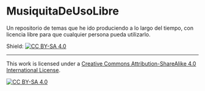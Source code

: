 # MusiquitaDeUsoLibre
Un repositorio de temas que he ido produciendo a lo largo del tiempo, con licencia libre para que cualquier persona pueda utilizarlo.

Shield: [![CC BY-SA 4.0][cc-by-sa-shield]][cc-by-sa]


--------------------------------------------------------------------------------------

This work is licensed under a
[Creative Commons Attribution-ShareAlike 4.0 International License][cc-by-sa].

[![CC BY-SA 4.0][cc-by-sa-image]][cc-by-sa]

[cc-by-sa]: http://creativecommons.org/licenses/by-sa/4.0/
[cc-by-sa-image]: https://licensebuttons.net/l/by-sa/4.0/88x31.png
[cc-by-sa-shield]: https://img.shields.io/badge/License-CC%20BY--SA%204.0-lightgrey.svg
